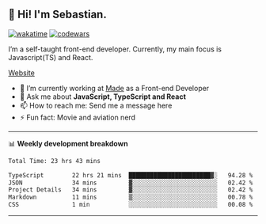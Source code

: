 ## 👋 Hi! I'm Sebastian.

[![wakatime](https://wakatime.com/badge/user/df0036c6-328a-4a39-be9b-e49417ed22a1.svg)](https://wakatime.com/@df0036c6-328a-4a39-be9b-e49417ed22a1)
[![codewars](https://www.codewars.com/users/sebavuye/badges/small)](https://www.codewars.com/users/sebavuye)

I’m a self-taught front-end developer. Currently, my main focus is Javascript(TS) and React.

[Website](https://sebastianvuye.be)

- 🔭 I’m currently working at [Made](https://made.be/) as a Front-end Developer
- 💬 Ask me about **JavaScript, TypeScript and React**
- 📫 How to reach me: Send me a message here
- ⚡ Fun fact: Movie and aviation nerd

-------

📊 **Weekly development breakdown**

<!--START_SECTION:waka-->

```txt
Total Time: 23 hrs 43 mins

TypeScript        22 hrs 21 mins  ███████████████████████▓░   94.28 %
JSON              34 mins         ▓░░░░░░░░░░░░░░░░░░░░░░░░   02.42 %
Project Details   34 mins         ▓░░░░░░░░░░░░░░░░░░░░░░░░   02.42 %
Markdown          11 mins         ▒░░░░░░░░░░░░░░░░░░░░░░░░   00.78 %
CSS               1 min           ░░░░░░░░░░░░░░░░░░░░░░░░░   00.08 %
```

<!--END_SECTION:waka-->
-------
